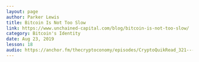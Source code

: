 ```yaml
---
layout: page
author: Parker Lewis
title: Bitcoin Is Not Too Slow
link: https://www.unchained-capital.com/blog/bitcoin-is-not-too-slow/
category: Bitcoin's Identity
date: Aug 23, 2019
lesson: 18
audio: https://anchor.fm/thecryptoconomy/episodes/CryptoQuikRead_321---Bitcoin-is-Not-Too-Slow-Parker-Lewis-e93sbj/a-a12atfo
---
```

